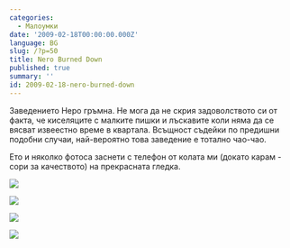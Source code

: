 ```yaml
---
categories:
  - Малоумки
date: '2009-02-18T00:00:00.000Z'
language: BG
slug: /?p=50
title: Nero Burned Down
published: true
summary: ''
id: 2009-02-18-nero-burned-down
---
```


Заведението Неро гръмна. Не мога да не скрия задоволството си от факта, че киселяците с малките пишки и лъскавите коли няма да се вясват извеестно време в квартала. Всъщност съдейки по предишни подобни случаи, най-вероятно това заведение е тотално чао-чао.


Ето и няколко фотоса заснети с телефон от колата ми (докато карам - сори за качеството) на прекрасната гледка.

![](http://3.bp.blogspot.com/_x3M_abAXB6Y/SZvDWZ5MVnI/AAAAAAAAEtU/Vw4aUEqGDPI/s320/IMG_0079.JPG)

![](http://2.bp.blogspot.com/_x3M_abAXB6Y/SZvDgFwMLtI/AAAAAAAAEtc/rp3WluqU49U/s320/IMG_0080.JPG)

![](http://3.bp.blogspot.com/_x3M_abAXB6Y/SZvDlgrnAnI/AAAAAAAAEtk/3NTJUiKywvE/s320/IMG_0081.jpg)

![](http://1.bp.blogspot.com/_x3M_abAXB6Y/SZvDq0NgPRI/AAAAAAAAEts/0KMKSxCEki4/s320/IMG_0082.jpg)
